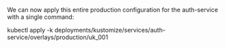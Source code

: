 We can now apply this entire production configuration for the auth-service with a single command:

kubectl apply -k deployments/kustomize/services/auth-service/overlays/production/uk_001